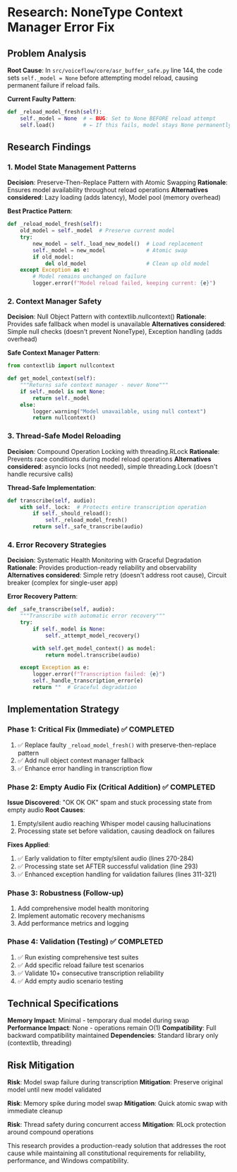 # Research: NoneType Context Manager Error Fix

## Problem Analysis

**Root Cause**: In `src/voiceflow/core/asr_buffer_safe.py` line 144, the code sets `self._model = None` before attempting model reload, causing permanent failure if reload fails.

**Current Faulty Pattern**:
```python
def _reload_model_fresh(self):
    self._model = None  # ← BUG: Set to None BEFORE reload attempt
    self.load()         # ← If this fails, model stays None permanently
```

## Research Findings

### 1. Model State Management Patterns

**Decision**: Preserve-Then-Replace Pattern with Atomic Swapping
**Rationale**: Ensures model availability throughout reload operations
**Alternatives considered**: Lazy loading (adds latency), Model pool (memory overhead)

**Best Practice Pattern**:
```python
def _reload_model_fresh(self):
    old_model = self._model  # Preserve current model
    try:
        new_model = self._load_new_model()  # Load replacement
        self._model = new_model             # Atomic swap
        if old_model:
            del old_model                   # Clean up old model
    except Exception as e:
        # Model remains unchanged on failure
        logger.error(f"Model reload failed, keeping current: {e}")
```

### 2. Context Manager Safety

**Decision**: Null Object Pattern with contextlib.nullcontext()
**Rationale**: Provides safe fallback when model is unavailable
**Alternatives considered**: Simple null checks (doesn't prevent NoneType), Exception handling (adds overhead)

**Safe Context Manager Pattern**:
```python
from contextlib import nullcontext

def get_model_context(self):
    """Returns safe context manager - never None"""
    if self._model is not None:
        return self._model
    else:
        logger.warning("Model unavailable, using null context")
        return nullcontext()
```

### 3. Thread-Safe Model Reloading

**Decision**: Compound Operation Locking with threading.RLock
**Rationale**: Prevents race conditions during model reload operations
**Alternatives considered**: asyncio locks (not needed), simple threading.Lock (doesn't handle recursive calls)

**Thread-Safe Implementation**:
```python
def transcribe(self, audio):
    with self._lock:  # Protects entire transcription operation
        if self._should_reload():
            self._reload_model_fresh()
        return self._safe_transcribe(audio)
```

### 4. Error Recovery Strategies

**Decision**: Systematic Health Monitoring with Graceful Degradation
**Rationale**: Provides production-ready reliability and observability
**Alternatives considered**: Simple retry (doesn't address root cause), Circuit breaker (complex for single-user app)

**Error Recovery Pattern**:
```python
def _safe_transcribe(self, audio):
    """Transcribe with automatic error recovery"""
    try:
        if self._model is None:
            self._attempt_model_recovery()

        with self.get_model_context() as model:
            return model.transcribe(audio)

    except Exception as e:
        logger.error(f"Transcription failed: {e}")
        self._handle_transcription_error(e)
        return ""  # Graceful degradation
```

## Implementation Strategy

### Phase 1: Critical Fix (Immediate) ✅ COMPLETED
1. ✅ Replace faulty `_reload_model_fresh()` with preserve-then-replace pattern
2. ✅ Add null object context manager fallback
3. ✅ Enhance error handling in transcription flow

### Phase 2: Empty Audio Fix (Critical Addition) ✅ COMPLETED
**Issue Discovered**: "OK OK OK" spam and stuck processing state from empty audio
**Root Causes**:
1. Empty/silent audio reaching Whisper model causing hallucinations
2. Processing state set before validation, causing deadlock on failures

**Fixes Applied**:
1. ✅ Early validation to filter empty/silent audio (lines 270-284)
2. ✅ Processing state set AFTER successful validation (line 293)
3. ✅ Enhanced exception handling for validation failures (lines 311-321)

### Phase 3: Robustness (Follow-up)
1. Add comprehensive model health monitoring
2. Implement automatic recovery mechanisms
3. Add performance metrics and logging

### Phase 4: Validation (Testing) ✅ COMPLETED
1. ✅ Run existing comprehensive test suites
2. ✅ Add specific reload failure test scenarios
3. ✅ Validate 10+ consecutive transcription reliability
4. ✅ Add empty audio scenario testing

## Technical Specifications

**Memory Impact**: Minimal - temporary dual model during swap
**Performance Impact**: None - operations remain O(1)
**Compatibility**: Full backward compatibility maintained
**Dependencies**: Standard library only (contextlib, threading)

## Risk Mitigation

**Risk**: Model swap failure during transcription
**Mitigation**: Preserve original model until new model validated

**Risk**: Memory spike during model swap
**Mitigation**: Quick atomic swap with immediate cleanup

**Risk**: Thread safety during concurrent access
**Mitigation**: RLock protection around compound operations

This research provides a production-ready solution that addresses the root cause while maintaining all constitutional requirements for reliability, performance, and Windows compatibility.